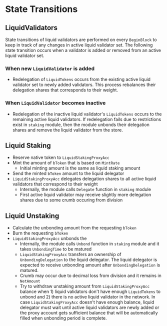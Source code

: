 <!-- order: 3 -->

# State Transitions

## LiquidValidators

State transitions of liquid validators are performed on every `BeginBlock` to keep in track of any changes in active liquid validator set. The following state transition occurs when a validator is added or removed from an active liquid validator set.

### When new `LiquidValidator` is added

- Redelegation of `LiquidTokens` occurs from the existing active liquid validator set to newly added validators. This process rebalances their delegation shares that corresponds to their weight.

### When `LiquidValidator` becomes inactive

- Redelegation of the inactive liquid validator's `LiquidTokens` occurs to the remaining active liquid validators. If redelegation fails due to restrictions exist in `staking` module, then the module unbonds their delegation shares and remove the liquid validator from the store.

## Liquid Staking

- Reserve native token to `LiquidStakingProxyAcc`
- Mint the amount of `bToken` that is based on `MintRate`
  - Initial minting amount is the same as liquid staking amount
- Send the minted `bToken` amount to the liquid delegator
- `LiquidStakingProxyAcc` delegates delegation shares to all active liquid validators that correspond to their weight
  - Internally, the module calls `Delegate` function in `staking` module
  - First active liquid validator may receive slightly more delegation shares due to some crumb occuring from division

## Liquid Unstaking

- Calculate the unbonding amount from the requesting `bToken` 
- Burn the requesting `bToken`
- `LiquidStakingProxyAcc` unbonds the 
  - Internally, the module calls `Unbond` function in `staking` module and it takes `UnbondingTime` to be matured
  - `LiquidStakingProxyAcc` transfers an ownership of `UnbondingDelegation` to the liquid delegator. The liquid delegator is expected to receive unbonding amount after `UnbondingDelegation` is matured.
  - Crumb may occur due to decimal loss from division and it remains in `NetAmount`
  - Try to withdraw unstaking amount from `LiquidStakingProxyAcc` balance when 1) liquid validators don't have enough `LiquidTokens` to unbond and 2) there is no active liquid validator in the network. In case `LiquidStakingProxyAcc` doesn't have enough balance, liquid delegator must wait until active liquid validators are newly added or the proxy account gets sufficient balance that will be automatically filled when unbonding period is complete.